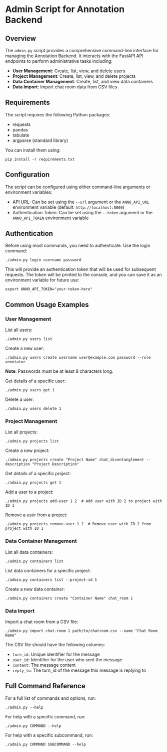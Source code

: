 # Admin Script for Annotation Backend

## Overview

The `admin.py` script provides a comprehensive command-line interface for managing the Annotation Backend. It interacts with the FastAPI API endpoints to perform administrative tasks including:

- **User Management**: Create, list, view, and delete users
- **Project Management**: Create, list, view, and delete projects
- **Data Container Management**: Create, list, and view data containers
- **Data Import**: Import chat room data from CSV files

## Requirements

The script requires the following Python packages:
- requests
- pandas
- tabulate
- argparse (standard library)

You can install them using:
```
pip install -r requirements.txt
```

## Configuration

The script can be configured using either command-line arguments or environment variables:

- API URL: Can be set using the `--url` argument or the `ANNO_API_URL` environment variable (default: `http://localhost:8000`)
- Authentication Token: Can be set using the `--token` argument or the `ANNO_API_TOKEN` environment variable

## Authentication

Before using most commands, you need to authenticate. Use the login command:

```
./admin.py login username password
```

This will provide an authentication token that will be used for subsequent requests. The token will be printed to the console, and you can save it as an environment variable for future use:

```
export ANNO_API_TOKEN="your-token-here"
```

## Common Usage Examples

### User Management

List all users:
```
./admin.py users list
```

Create a new user:
```
./admin.py users create username user@example.com password --role annotator
```

**Note**: Passwords must be at least 8 characters long.

Get details of a specific user:
```
./admin.py users get 1
```

Delete a user:
```
./admin.py users delete 1
```

### Project Management

List all projects:
```
./admin.py projects list
```

Create a new project:
```
./admin.py projects create "Project Name" chat_disentanglement --description "Project Description"
```

Get details of a specific project:
```
./admin.py projects get 1
```

Add a user to a project:
```
./admin.py projects add-user 1 2  # Add user with ID 2 to project with ID 1
```

Remove a user from a project:
```
./admin.py projects remove-user 1 2  # Remove user with ID 2 from project with ID 1
```

### Data Container Management

List all data containers:
```
./admin.py containers list
```

List data containers for a specific project:
```
./admin.py containers list --project-id 1
```

Create a new data container:
```
./admin.py containers create "Container Name" chat_room 1
```

### Data Import

Import a chat room from a CSV file:
```
./admin.py import chat-room 1 path/to/chatroom.csv --name "Chat Room Name"
```

The CSV file should have the following columns:
- `turn_id`: Unique identifier for the message
- `user_id`: Identifier for the user who sent the message
- `content`: The message content
- `reply_to`: The turn_id of the message this message is replying to

## Full Command Reference

For a full list of commands and options, run:
```
./admin.py --help
```

For help with a specific command, run:
```
./admin.py COMMAND --help
```

For help with a specific subcommand, run:
```
./admin.py COMMAND SUBCOMMAND --help
``` 